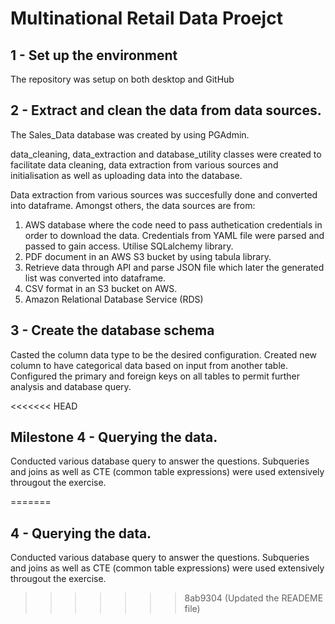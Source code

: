 # Multinational Retail Data Proejct

## 1 - Set up the environment
The repository was setup on both desktop and GitHub

## 2 - Extract and clean the data from data sources.
The Sales_Data database was created by using PGAdmin.

data_cleaning, data_extraction and database_utility classes were created to facilitate data cleaning, data extraction from various sources and initialisation as well as uploading data into the database.

Data extraction from various sources was succesfully done and converted into dataframe. 
Amongst others, the data sources are from:
1. AWS database where the code need to pass authetication credentials in order to download the data. Credentials from YAML file were parsed and passed to gain access. Utilise SQLalchemy library.
2. PDF document in an AWS S3 bucket by using tabula library. 
3. Retrieve data through API and parse JSON file which later the generated list was converted into dataframe.
4. CSV format in an S3 bucket on AWS.
5. Amazon Relational Database Service (RDS)

## 3 - Create the database schema
Casted the column data type to be the desired configuration. Created new column to have categorical data based on input from another table. Configured the primary and foreign keys on all tables to permit further analysis and database query.

<<<<<<< HEAD
## Milestone 4 - Querying the data.
Conducted various database query to answer the questions. Subqueries and joins as well as CTE (common table expressions) were used extensively througout the exercise.

=======
## 4 - Querying the data.
Conducted various database query to answer the questions. Subqueries and joins as well as CTE (common table expressions) were used extensively througout the exercise.
>>>>>>> 8ab9304 (Updated the READEME file)
